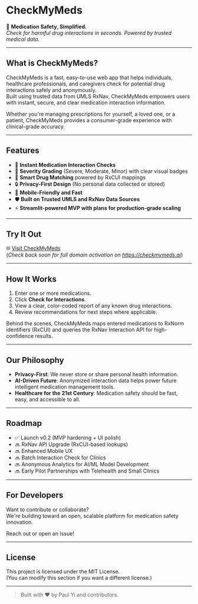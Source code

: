 # CheckMyMeds

🚀 **Medication Safety, Simplified.**  
_Check for harmful drug interactions in seconds. Powered by trusted medical data._

---

## What is CheckMyMeds?

CheckMyMeds is a fast, easy-to-use web app that helps individuals, healthcare professionals, and caregivers check for potential drug interactions safely and anonymously.  
Built using trusted data from UMLS RxNav, CheckMyMeds empowers users with instant, secure, and clear medication interaction information.

Whether you're managing prescriptions for yourself, a loved one, or a patient, CheckMyMeds provides a consumer-grade experience with clinical-grade accuracy.

---

## Features

- 🔎 **Instant Medication Interaction Checks**  
- 🎯 **Severity Grading** (Severe, Moderate, Minor) with clear visual badges
- 🧠 **Smart Drug Matching** powered by RxCUI mappings
- 🔒 **Privacy-First Design** (No personal data collected or stored)
- 📱 **Mobile-Friendly and Fast**
- 🛡 **Built on Trusted UMLS and RxNav Data Sources**
- ⚡ **Streamlit-powered MVP with plans for production-grade scaling**

---

## Try It Out

🌐 [Visit CheckMyMeds](https://checkmymeds.app)  
(*Check back soon for full domain activation on https://checkmymeds.ai*)

---

## How It Works

1. Enter one or more medications.
2. Click **Check for Interactions**.
3. View a clear, color-coded report of any known drug interactions.
4. Review recommendations for next steps where applicable.

Behind the scenes, CheckMyMeds maps entered medications to RxNorm identifiers (RxCUI) and queries the RxNav Interaction API for high-confidence results.

---

## Our Philosophy

- **Privacy-First**: We never store or share personal health information.
- **AI-Driven Future**: Anonymized interaction data helps power future intelligent medication management tools.
- **Healthcare for the 21st Century**: Medication safety should be fast, easy, and accessible to all.

---

## Roadmap

- ✅ Launch v0.2 (MVP hardening + UI polish)
- 🔜 RxNav API Upgrade (RxCUI-based lookups)
- 🔜 Enhanced Mobile UX
- 🔜 Batch Interaction Check for Clinics
- 🔜 Anonymous Analytics for AI/ML Model Development
- 🔜 Early Pilot Partnerships with Telehealth and Small Clinics

---

## For Developers

Want to contribute or collaborate?  
We're building toward an open, scalable platform for medication safety innovation.

Reach out or open an Issue!

---

## License

This project is licensed under the MIT License.  
(You can modify this section if you want a different license.)

---

> Built with ❤️ by Paul Yi and contributors.
